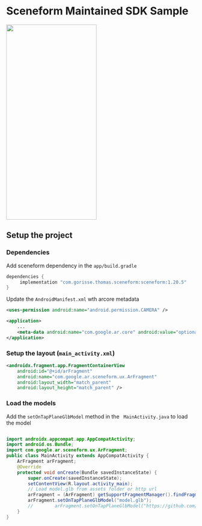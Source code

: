 Sceneform Maintained SDK Sample
====================================

<img src="demo/demo.gif" width="240" height="520" />

## Setup the project

### Dependencies

Add sceneform dependency in the `app/build.gradle`

```gradle
dependencies {
     implementation "com.gorisse.thomas.sceneform:sceneform:1.20.5"
}
```

Update the `AndroidManifest.xml` wth arcore metadata

```xml
<uses-permission android:name="android.permission.CAMERA" />

<application>
    ...
    <meta-data android:name="com.google.ar.core" android:value="optional" />
</application>
```

### Setup the layout (`main_activity.xml`)

```xml
<androidx.fragment.app.FragmentContainerView
    android:id="@+id/arFragment"
    android:name="com.google.ar.sceneform.ux.ArFragment"
    android:layout_width="match_parent"
    android:layout_height="match_parent" />
```

### Load the models

Add the `setOnTapPlaneGlbModel` method in the ` MainActivity.java` to load the model

```java

import androidx.appcompat.app.AppCompatActivity;
import android.os.Bundle;
import com.google.ar.sceneform.ux.ArFragment;
public class MainActivity extends AppCompatActivity {
    ArFragment arFragment;
    @Override
    protected void onCreate(Bundle savedInstanceState) {
        super.onCreate(savedInstanceState);
        setContentView(R.layout.activity_main);
        // Load model.glb from assets folder or http url
        arFragment = (ArFragment) getSupportFragmentManager().findFragmentById(R.id.arFragment);
        arFragment.setOnTapPlaneGlbModel("model.glb");
        //        arFragment.setOnTapPlaneGlbModel("https://github.com/codemaker2015/3d-models/blob/master/glb_files/model.glb?raw=true");
    }
}
```